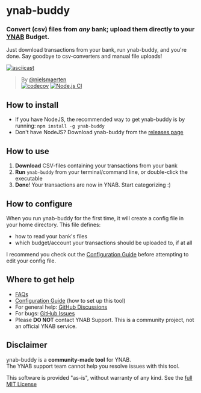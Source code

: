 # ynab-buddy

### Convert (csv) files from *any* bank; upload them directly to your [YNAB](https://youneedabudget.com) Budget.

Just download transactions from your bank, run ynab-buddy, and you're done. Say goodbye to csv-converters and manual file uploads!

[![asciicast](https://asciinema.org/a/446464.svg)](https://asciinema.org/a/446464)

> By [@nielsmaerten](https://github.com/nielsmaerten)  
> [![codecov](https://codecov.io/gh/nielsmaerten/ynab-buddy/branch/main/graph/badge.svg?token=W3P5UTSTU6)](https://codecov.io/gh/nielsmaerten/ynab-buddy)
> [![Node.js CI](https://github.com/nielsmaerten/ynab-buddy/actions/workflows/node.js.yml/badge.svg)](https://github.com/nielsmaerten/ynab-buddy/actions/workflows/node.js.yml)

## How to install

* If you have NodeJS, the recommended way to get ynab-buddy is by running: `npm install -g ynab-buddy`
* Don't have NodeJS? Download ynab-buddy from the [releases page](https://github.com/nielsmaerten/ynab-buddy/releases)

## How to use

1. **Download** CSV-files containing your transactions from your bank
2. **Run** `ynab-buddy` from your terminal/command line, or double-click the executable
3. **Done**! Your transactions are now in YNAB. Start categorizing :)

## How to configure

When you run ynab-buddy for the first time, it will create a config file in your home directory. This file defines:

* how to read your bank's files
* which budget/account your transactions should be uploaded to, if at all

I recommend you check out the [Configuration Guide](./docs/how-to-configure.md) before attempting to edit your config file.

## Where to get help

* [FAQs](./docs/FAQ.md)
* [Configuration Guide](./docs/how-to-configure.md) (how to set up this tool)
* For general help: [GitHub Discussions](https://github.com/nielsmaerten/ynab-buddy/discussions) 
* For bugs: [GitHub Issues](https://github.com/nielsmaerten/ynab-buddy/issues)
* Please **DO NOT** contact YNAB Support. This is a community project, not an official YNAB service.

## Disclaimer

ynab-buddy is a **community-made tool** for YNAB.  
The YNAB support team cannot help you resolve issues with this tool.  

This software is provided "as-is", without warranty of any kind. See the [full MIT License](./LICENSE)
